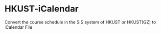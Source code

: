 # HKUST-iCalendar
Convert the course schedule in the SIS system of HKUST or HKUST(GZ) to iCalendar File
